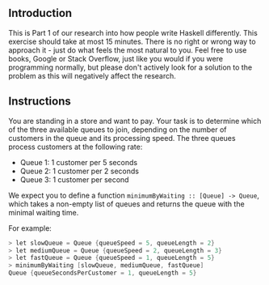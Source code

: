 ## Introduction

This is Part 1 of our research into how people write Haskell differently. This exercise should take at most 15 minutes. There is no right or wrong way to approach it - just do what feels the most natural to you. Feel free to use books, Google or Stack Overflow, just like you would if you were programming normally, but please don't actively look for a solution to the problem as this will negatively affect the research.

## Instructions

You are standing in a store and want to pay. Your task is to determine which of the three available queues to join, depending on the number of customers in the queue and its processing speed. The three queues process customers at the following rate:

- Queue 1: 1 customer per 5 seconds
- Queue 2: 1 customer per 2 seconds
- Queue 3: 1 customer per second

We expect you to define a function `minimumByWaiting :: [Queue] -> Queue`, which takes a non-empty list of queues and returns the queue with the minimal waiting time.

For example:

```csharp
> let slowQueue = Queue {queueSpeed = 5, queueLength = 2}
> let mediumQueue = Queue {queueSpeed = 2, queueLength = 3}
> let fastQueue = Queue {queueSpeed = 1, queueLength = 5}
> minimumByWaiting [slowQueue, mediumQueue, fastQueue]
Queue {queueSecondsPerCustomer = 1, queueLength = 5}
```
